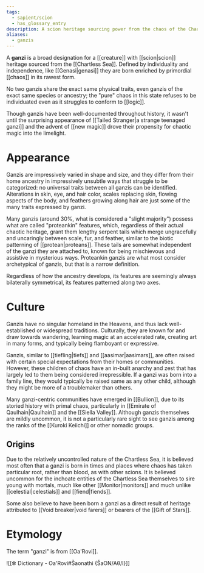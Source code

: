 ```yaml
---
tags:
  - sapient/scion
  - has_glossary_entry
description: A scion heritage sourcing power from the chaos of the Chartless Sea.
aliases:
  - ganzis
---
```


A **ganzi** is a broad designation for a [[creature]] with [[scion|scion]] heritage sourced from the [[Chartless Sea]]. Defined by individuality and independence, like [[Genasi|genasi]] they are born enriched by primordial [[chaos]] in its rawest form.

No two ganzis share the exact same physical traits, even ganzis of the exact same species or ancestry; the "pure" chaos in this state refuses to be individuated even as it struggles to conform to [[logic]].

Though ganzis have been well-documented throughout history, it wasn't until the surprising appearance of [[Tailed Stranger|a strange teenaged ganzi]] and the advent of [[new magic]] drove their propensity for chaotic magic into the limelight.

# Appearance
Ganzis are impressively varied in shape and size, and they differ from their home ancestry in impressively unsubtle ways that struggle to be categorized: no universal traits between all ganzis can be identified. Alterations in skin, eye, and hair color, scales replacing skin, flowing aspects of the body, and feathers growing along hair are just some of the many traits expressed by ganzi. 

Many ganzis (around 30%, what is considered a "slight majority") possess what are called "proteankin" features, which, regardless of their actual chaotic heritage, grant them lengthy serpent tails which merge ungracefully and uncaringly between scale, fur, and feather, similar to the biotic patterning of [[protean|proteans]]. These tails are somewhat independent of the ganzi they are attached to, known for being mischievous and assistive in mysterious ways. Proteankin ganzis are what most consider archetypical of ganzis, but that is a narrow definition.

Regardless of how the ancestry develops, its features are seemingly always bilaterally symmetrical, its features patterned along two axes.

# Culture
Ganzis have no singular homeland in the Heavens, and thus lack well-established or widespread traditions. Culturally, they are known for and draw towards wandering, learning magic at an accelerated rate, creating art in many forms, and typically being flamboyant or expressive. 

Ganzis, similar to [[tiefling|tiefs]] and [[aasimar|aasimars]], are often raised with certain special expectations from their homes or communities. However, these children of chaos have an in-built anarchy and zest that has largely led to them being considered irrepressible. If a ganzi was born into a family line, they would typically be raised same as any other child, although they might be more of a troublemaker than others.

Many ganzi-centric communities have emerged in [[Bullion]], due to its storied history with primal chaos, particularly in [[Emirate of Qaulhain|Qaulhain]] and the [[Siella Valley]]. Although ganzis themselves are mildly uncommon, it is not a particularly rare sight to see ganzis among the ranks of the [[Kuroki Keiichi]] or other nomadic groups.

## Origins

Due to the relatively uncontrolled nature of the Chartless Sea, it is believed most often that a ganzi is born in times and places where chaos has taken particular root, rather than blood, as with other scions. It is believed uncommon for the inchoate entities of the Chartless Sea themselves to sire young with mortals, much like other [[Monitor|monitors]] and much unlike [[celestial|celestials]] and [[fiend|fiends]]. 

Some also believe to have been born a ganzi as a direct result of heritage attributed to [[Void breaker|void farers]] or bearers of the [[Gift of Stars]].


# Etymology
The term "ganzi" is from [[Oa'Rovi]].

![[✼ Dictionary - Oa'Rovi#Šaonathi {ŠaON/Aθ/I}]]